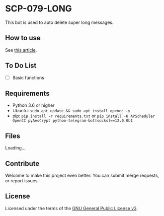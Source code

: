 # SCP-079-LONG

This bot is used to auto delete super long messages.

## How to use

See [this article](https://scp-079.org/long/).

## To Do List

- [ ] Basic functions

## Requirements

- Python 3.6 or higher
- Ubuntu: `sudo apt update && sudo apt install opencc -y`
- pip: `pip install -r requirements.txt` or `pip install -U APScheduler OpenCC pyAesCrypt python-telegram-bot[socks]==12.0.0b1`

## Files

Loading...

## Contribute

Welcome to make this project even better. You can submit merge requests, or report issues.

## License

Licensed under the terms of the [GNU General Public License v3](LICENSE).
